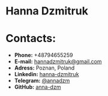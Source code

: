 # Hanna Dzmitruk

# Contacts:

- **Phone:** +48794655259
- **E-mail:** hannadzmitruk@gmail.com
- **Adress:** Poznan, Poland
- **Linkedin:** [hanna-dzmitruk](https://www.linkedin.com/in/hanna-dzmitruk/)
- **Telegram:** [@annadzm](https://t.me/annadzm)
- **GitHub:** [anna-dzm](https://github.com/anna-dzm)